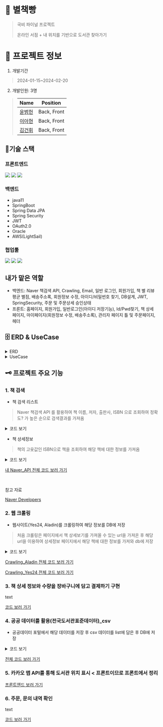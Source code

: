 # 📖 별책빵
> 국비 파이널 프로젝트
> 
> 온라인 서점 + 내 위치를 기반으로 도서관 찾아가기

# 📃 프로젝트 정보
1. 개발기간
> 2024-01-15~2024-02-20
2. 개발인원: 3명
> |Name|Position|
> |----|----|
> |[윤범헌](https://github.com/hnymon)|Back, Front| 
> |[이아현](https://github.com/appletella)|Back, Front| 
> |[김건휘](https://github.com/gunhwikim)|Back, Front| 


## :wrench:기술 스택

### 프론트엔드
<img src="https://img.shields.io/badge/react-61DAFB?style=for-the-badge&logo=react&logoColor=white"> <img src="https://img.shields.io/badge/java_script-F7DF1E?style=for-the-badge&logo=javascript&logoColor=white">
<img src="https://img.shields.io/badge/styled_components-DB7093?style=for-the-badge&logo=styledcomponents&logoColor=white">

### 백엔드
- java11
- SpringBoot
- Spring Data JPA
- Spring Security
- JWT
- OAuth2.0
- Oracle
- AWS(LightSail)

### 협업툴
<img src="https://img.shields.io/badge/github-181717?style=for-the-badge&logo=github&logoColor=white"> <img src="https://img.shields.io/badge/figma-F24E1E?style=for-the-badge&logo=figma&logoColor=white"> 
<img src="https://img.shields.io/badge/canva-00C4CC?style=for-the-badge&logo=canva&logoColor=white"> 

## 내가 맡은 역할
- 백엔드: Naver 책검색 API, Crawling, Email, 일반 로그인, 회원가입, 책 별 리뷰 평균 별점, 배송주소록, 회원정보 수정, 아이디/비밀번호 찾기, DB설계, JWT, SpringSecurity, 주문 및 주문상세 승인상태
- 프론트: 홈페이지, 회원가입, 일반로그인(아이디 저장기능), Id/Pwd찾기, 책 상세 페이지, 마이페이지(회원정보 수정, 배송주소록), 관리자 페이지 틀 및 주문페이지, 헤더

## 🗄 ERD & UseCase
<details>
    <summary>ERD</summary>
    <img src="https://github.com/hnymon/final-backend/assets/151509541/af2c5f75-860e-4a45-869f-f65e4d5ee247" style="width: 600px;"/>
</details>
<details>
    <summary>UseCase</summary>
    <img src="https://github.com/hnymon/final-backend/assets/151509541/a538bbf7-41a7-4f60-b237-c6dac767dfcf" style="width: 300px;"/>
    <img src="https://github.com/hnymon/final-backend/assets/151509541/e51c7b40-43ed-47a8-bd62-3673b96b328b" style="width: 300px;"/>
</details>



## 🗝️ 프로젝트 주요 기능 
### 1. 책 검색
- 책 검색 리스트
> Naver 책검색 API 를 활용하여 책 이름, 저자, 출판사, ISBN 으로 조회하여 정확도? 가 높은 순으로 검색결과를 가져옴
<details>
    <summary>코드 보기</summary>
    
```java
@RestController
public class BookController {
    // application.properties 에 작성해 놓은 naver api client-name, secret 가져오기    
    @Value("${myapp.naver.api.client-name}")
    private String CLIENT_ID;
    @Value("${myapp.naver.api.client-secret}")
    private String CLIENT_SECRET;

    // 검색어, 정렬 방식, 리스트 수, 시작 번호 등을 uri로 설정 후 naver api 로 보낸 후 리스트 받아오기
    @PostMapping("/testBook3")
    public ResponseEntity<Map<String, Object>> testBook3(@RequestBody SendDataDTO dto) {
        // SendDataDTO는 해당 값들을 편하게 받아오기 위해 생성한 DTO
        try {
            URI uri = UriComponentsBuilder
                .fromUriString("https://openapi.naver.com")
                .path("/v1/search/book.json")
                .queryParam("query",dto.getQuery())
                .queryParam("sort", dto.getSort())
                .queryParam("display", dto.getDisplay())
                .queryParam("start", (dto.getDisplay()*(dto.getPage()-1))+1)
                .encode(Charset.forName("UTF-8"))
                .build()
                .toUri();
            RestTemplate restTemplate = new RestTemplate();

            // 헤더에 client-name, secret 추가
            RequestEntity<Void> req = RequestEntity
                .get(uri)
                .header("X-Naver-Client-Id", CLIENT_ID)
                .header("X-Naver-Client-Secret", CLIENT_SECRET)
                .build();

            // naver에서 json 형태의 반환값을 String 값으로 받음
            ResponseEntity<String> result = restTemplate.exchange(req, String.class);
	           
            // JSON 형태의 문자열을 Map으로 파싱
            ObjectMapper objectMapper = new ObjectMapper();
            Map<String, Object> resultMap = objectMapper.readValue(result.getBody(), new TypeReference<Map<String, Object>>(){});

            // items 에 검색결과가 담겨 있으므로 해당 리스트를 BookDTO 라는 객체에 담아 리스트 형태로 담기
            List<BookDTO> books = objectMapper.convertValue(resultMap.get("items"), new TypeReference<List<BookDTO>>(){});

            // 아래 for문은 naver 책검색 결과와는 별개의 작업으로 해당 책에 리뷰 등록시 별점을 설정 할 수 있음
            // 리뷰가 달려있을 때, BookDTO 객체에 해당 책의 평균 별점을 계산 후 추가하기 위한 작업
            for(BookDTO book : books) {
                float avg=0;
                try {
                    float tot = commentRepository.sumOfColumn(book.getIsbn());
                    List<CommentEntity> comments = commentRepository.findByIsbn(book.getIsbn());
                    if (!comments.isEmpty()) {
                        avg = tot / comments.size();
                    }
                } catch (Exception e) {
                // 예외 발생 시 처리
                e.printStackTrace();
                }
                book.setStarAvg(avg);
            }
            // 프론트에서 페이징을 위해 전체 검색 결과 수
            int total = objectMapper.readValue(objectMapper.writeValueAsString(resultMap.get("total")), int.class);

            // ResponseEntity에 맞게 반환
            Map<String, Object> responseMap = new HashMap<>();

            // 전체 결과 수와 책 결과 리스트를 Map에 put
            responseMap.put("total", total);
            responseMap.put("books", books);
            return ResponseEntity.ok().body(responseMap);
        } catch (JsonProcessingException e) {
        e.printStackTrace();
        return ResponseEntity.status(HttpStatus.INTERNAL_SERVER_ERROR).build();
        }
    }
}
```

</details>

- 책 상세정보
> 책의 고윳값인 ISBN으로 책을 조회하여 해당 책에 대한 정보를 가져옴
<details>
    <summary>코드 보기</summary>
    
```java
@RestController
public class BookController {
    // application.properties 에 작성해 놓은 naver api client-name, secret 가져오기    
    @Value("${myapp.naver.api.client-name}")
    private String CLIENT_ID;
    @Value("${myapp.naver.api.client-secret}")
    private String CLIENT_SECRET;

    // 네이버 책 상세정보 조회
    @PostMapping("/naver_book_adv_Api")
    // 응답시간을 줄이기 위함
    @Cacheable(value = "bookDetails", key = "#dto.isbn")
    public Map<String, Object> naver_book_adv_Api(@RequestBody SendDataDTO dto) {
        // SendDataDTO 에 책의 고윳값인 isbn을 받아온 후 검색
        // 위의 리스트 방식과 다른 이유
        // 위의 리스트 작업에서는 리스트 내의 객체에 별점 평균을 계산 후 넣는 작업을 위해 json 형태로 들어온 데이터를
        // 파싱 후 작업을 했고 해당 코드는 그러한 작업이 필요하지 않아 json 형태로 들어온 데이터를 바로
        // 프론트로 전송해줌
        try {
            URI uri = URI.create("https://openapi.naver.com/v1/search/book_adv.json?d_isbn=" + dto.getIsbn());

            WebClient webClient = WebClient.create();

            String result = webClient.get()
                .uri(uri)
                .header(HttpHeaders.CONTENT_TYPE, MediaType.APPLICATION_JSON_VALUE)
                .header("X-Naver-Client-Id", CLIENT_ID)
                .header("X-Naver-Client-Secret", CLIENT_SECRET)
                .retrieve()
                .bodyToMono(String.class)
                .block();

            Map<String, Object> map = new HashMap<>();
            map.put("detail", result);
            return map;
        } catch (Exception e) {
            e.printStackTrace();
            // 예외 발생 시 적절한 응답을 반환하거나 로깅하도록 처리
            return Collections.singletonMap("error", "Failed to retrieve book details");
        }
    }
}
```

</details>

[내 Naver_API 전체 코드 보러 가기](https://github.com/hnymon/final-backend/blob/master/src/main/java/com/web/controller/BookController.java)

<br/>

참고 자료

[Naver Developers](https://developers.naver.com/docs/common/openapiguide/apilist.md#%EB%B9%84%EB%A1%9C%EA%B7%B8%EC%9D%B8-%EB%B0%A9%EC%8B%9D-%EC%98%A4%ED%94%88-api)


### 2. 웹 크롤링
- 웹사이트(Yes24, Aladin)를 크롤링하여 해당 정보를 DB에 저장
> 처음 크롤링은 페이지에서 책 상세보기를 가져올 수 있는 url을 가져온 후
> 해당 url을 이용하여 상세정보 페이지에서 해당 책에 대한 정보를 가져와 db에 저장

<details>
    <summary>코드 보기</summary>
    
```java
// 크롤링을 계속하거나 서버가 재실행 될때마다 하는 것 보다는 스케줄을 정해놓고 사용하기 위함
@EnableScheduling
@Service
public class CrawlingYes24 {
    @Autowired
	private BookCrawlingRepository bookCrawlingRepository;

 	// 1시간 단위로 메서드를 실행, 정각마다 해당 메서드를 실행
	@Scheduled(cron = "0 0 */1 * * *") 
	// @PostConstruct 는 서버가 실행될 때 해당 메서드를 실행
	// 테스트 용도로 사용했으므로 주석처리
//	@PostConstruct 
	public void testCrawling() {
		// 크롤링을 시작하기 전에 DB에 담겨있던 리스트들을 삭제 후 다시 저장하기 위한 작업
		// deleteAllInBatch 를 사용하는 것이 속도면에서 이롭다 판단하여 해당 리스트들을 삭제 
		List<BookCrawling> todayBookYes24List = bookCrawlingRepository.findAllByType("todayBookYes24");
		bookCrawlingRepository.deleteAllInBatch(todayBookYes24List);
		List<BookCrawling> nowThisBookYes24List = bookCrawlingRepository.findAllByType("nowThisBookYes24");
		bookCrawlingRepository.deleteAllInBatch(nowThisBookYes24List);
		List<BookCrawling> popularBookYes24List = bookCrawlingRepository.findAllByType("popularBookYes24");
		bookCrawlingRepository.deleteAllInBatch(popularBookYes24List);

		// 크롤링 할 URL 설정
		final String yes24URL = "https://www.yes24.com/main/default.aspx";
  		// 크롤링은 Jsoup를 사용하여 진행
		Connection conn = Jsoup.connect(yes24URL);
	    try {
			// BookCrawling 는 엔티티로 크롤링한 데이터를 DB에 저장하기 위해 생성
			// List에 담는 이유는 saveAll을 하기 위함
	    	List<BookCrawling> yesList = new ArrayList<>();

			// 고윳값을 만들기 위한 정수값
	    	int cnt = 0;
	        Document document = conn.get();
	        // 오늘의 책
			// todayBUnit 라는 클래스를 가진 div가 원하는 값을 가진 구역
	        Elements todayBook = document.select(".todayBUnit");
			// for문을 돌려 책의 이름과 이미지경로, 책의 상세정보를 얻기 위한 url 값들을 가져옴 
	        for(Element element : todayBook) {
	        	cnt ++;
				// 책의 이름 가져오기
	        	String bookName = element.select(".tb_name").text();
		  		// 책의 이미지 경로 가져오기
	        	String bookImg = element.select("img").attr("src");
				// 책의 상세정보 페이지로 이동하는 url값을 생성하기 위해 고윳값 가져오기
	        	String bookInfoUrl = "https://www.yes24.com/"+element.select("a").attr("href");
				// 위에서 가져온 url 로 다시 한번 url 지정 후 크롤링
	        	Connection connInfo = Jsoup.connect(bookInfoUrl);
	        	Document documentInfo = connInfo.get();
				// 책의 고윳값으로는 isbn이 있는데 이는 숫자 10개 또는 13개로 이루어져 있으며
				// yes24 에서는 아래와 같은 클래스 이름으로 구분지어져 있고
				// 해당 tr 값으로 ISBN10, ISBN13 과 같이 들어있어 아래와 같은 방식으로 값을 가져옴
	        	String isbn10 = documentInfo.select(".infoSetCont_wrap table.tb_nor.tb_vertical tbody.b_size tr:has(th:containsOwn(ISBN10))").select("td").text();
	        	String isbn13 = documentInfo.select(".infoSetCont_wrap table.tb_nor.tb_vertical tbody.b_size tr:has(th:containsOwn(ISBN13))").select("td").text();
				// yes24는 작가와 출판사를 " 작가 | 출판사 " 와 같이 | 로 구분지어 놓았기 때문에 아래와 같이 split을 사용하여 원하는 값을 저장
				// 책의 작가 가져오기
	        	String author = element.select(".tb_pub").text().split("\\|")[0];
				// 책의 출판사 가져오기
	        	String publisher = element.select(".tb_pub").text().split("\\| ")[1];
				// 책에 대한 요약, 내용을 간략하게 설명한 것
	        	String content = element.select(".tb_readCon").text();
				// 엔티티 객체를 생성하여 List 에 add
				// 아래와 같이 dto 보다는 구별할 수 있도록 이름을 잘 작성하는게 좋다고 생각
				// 0228 수정
	        	BookCrawling bookCrawlingData = new BookCrawling();
	        	bookCrawlingData.setBookName(bookName);
	        	bookCrawlingData.setImgUrl(bookImg);
	        	bookCrawlingData.setIsbn10(isbn10); 
	        	bookCrawlingData.setIsbn13(isbn13); 
	        	bookCrawlingData.setAuthor(author); 
	        	bookCrawlingData.setPublisher(publisher);
	        	bookCrawlingData.setContent(content);
	        	bookCrawlingData.setType("todayBookYes24");
	        	bookCrawlingData.setUniqueCol(dto.getType()+cnt);
	        	yesList.add(bookCrawlingData);
	        }
			// 리스트에 담겨있는 데이터들을 하나하나 save 하지 않고
			// saveAll 을 이용하여 한 번에 처리하는 것이 속도면에서 좋다고 판단
	        bookCrawlingRepository.saveAll(yesList);
	    } catch (IOException e) {
	        e.printStackTrace(); 
	    }
	}
```	
	
</details>


[Crawling_Aladin 전체 코드 보러 가기](https://github.com/hnymon/final-backend/blob/master/src/main/java/com/web/crawling/CrawlingAladin.java)
 
[Crawling_Yes24 전체 코드 보러 가기](https://github.com/hnymon/final-backend/blob/master/src/main/java/com/web/crawling/CrawlingYes24.java)

### 3. 책 상세 정보와 수량을 장바구니에 담고 결제하기 구현
   text
  
 [코드 보러 가기]()
### 4. 공공 데이터를 활용(전국도서관표준데이터)_csv
- 공공데이터 포털에서 해당 데이터를 저장 후 csv 데이터를 list에 담은 후 DB에 저장

<details>
    <summary>코드 보기</summary>
    
```java
@EnableScheduling
@Service
public class CSVParserExample {
	@Autowired
	private LibraryRepository libraryRepository;

//	@PostConstruct // 서버재실행될때마다  메서드 작동 test
//	@Scheduled(cron = "0 0 0 */1 * *")
	public void test() { 
	    libraryRepository.deleteAllInBatch(); // 전체삭제 서버재실행될때마다 삭제
	    String csvFilePath = "src/main/resources/NationalLibraryStandardData.csv";
	    try (CSVReader reader = new CSVReader( 
	            new InputStreamReader(new FileInputStream(csvFilePath), StandardCharsets.UTF_8))) {
	        List<String[]> libraryList = reader.readAll(); // CSV 파일을 읽어와서 리스트에 저장
	        List<SeoulPublicLibrary> list = new ArrayList<>();
	        for (String[] line : libraryList) { 
	        	//for 문을 이용하여 build 방식으로 객체 생성후 DB에 저장 
	            SeoulPublicLibrary seoulPublicLibrary = 
	            		SeoulPublicLibrary.builder()
	            			.lbrryNm(line[0])
	            			.ctprvnNm(line[1])
	            			.signguNm(line[2])
	            			.lbrrySe(line[3])
	            			.closeDay(line[4])
	            			.weekdayOperOpenHhmm(line[5])
	            			.weekdayOperCloseHhmm(line[6])
	            			.satOperOperOpenHhmm(line[7])
	            			.satOperCloseHhmm(line[8])
	            			.holidayOperOpenHhmm(line[9])
	            			.holidayCloseOpenHhmm(line[10])
	            			.seatCo(line[11])
	            			.bookCo(line[12])
	            			.pblicCo(line[13])
	            			.noneBookCo(line[14])
	            			.lonCo(line[15])
	            			.lonDayCnt(line[16])
	            			.rdnmadr(line[17])
	            			.operInstitutionNm(line[18])
	            			.phoneNumber(line[19])
	            			.plotAr(line[20])
	            			.buldAr(line[21])
	            			.homepageUrl(line[22])
	            			.latitude(line[23])
	            			.longitude(line[24])
	            			.referenceDate(line[25])
	            			.insttCode(line[26])
	            			.build();
	            System.out.println(seoulPublicLibrary);
	            list.add(seoulPublicLibrary);
	        } 
	        // bookDTOList를 이용하여 데이터베이스에 저장
	        libraryRepository.saveAll(list);
	    } catch (Exception e) {
	        e.printStackTrace();
	    }
	}
}
```	
	
</details>
  
   [전체 코드 보러 가기](https://github.com/hnymon/final-backend/blob/master/src/main/java/com/web/service/CSVParserExample.java)
   
### 5. 카카오 맵 API를 통해 도서관 위치 표시 < 프론트이므로 프론트에서 정리 
  [프론트엔드 보러 가기](https://github.com/hnymon/final-frontend)
### 6. 주문, 문의 내역 확인
 text
  
[코드 보러 가기]()



